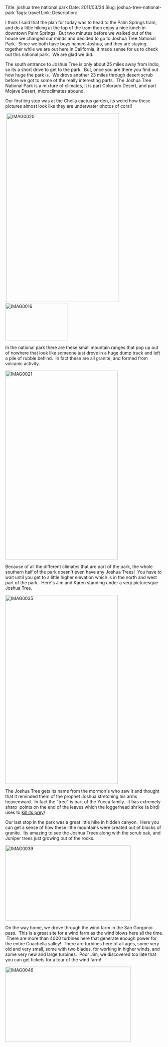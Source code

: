 Title: joshua tree national park
Date: 2011/03/24
Slug: joshua-tree-national-park
Tags: travel
Link: 
Description: 


<p>I think I said that the plan for today was to head to the Palm Springs tram, and do a little hiking at the top of the tram then enjoy a nice lunch in downtown Palm Springs.  But two minutes before we walked out of the house we changed our minds and decided to go to Joshua Tree National Park.  Since we both have boys named Joshua, and they are staying together while we are out here in California, it made sense for us to check out this national park.  We are glad we did.</p><p>The south entrance to Joshua Tree is only about 25 miles away from Indio, so its a short drive to get to the park.  But, once you are there you find out how huge the park is.  We drove another 23 miles through desert scrub before we got to some of the really interesting parts.  The Joshua Tree National Park is a mixture of climates, it is part Colorado Desert, and part Mojave Desert, microclimates abound.</p><p>Our first big stop was at the Cholla cactus garden, its weird how these pictures almost look like they are underwater photos of coral!</p><p>.<img title="IMAG0020.jpg" src="http://lh6.ggpht.com/_wISL1SSAaEA/TYv_HhjcVDI/AAAAAAAAAQk/x5LD1VSaC3g/IMAG0020.jpg?imgmax=800" border="0" alt="IMAG0020" width="359" height="600" /><img title="IMAG0016.jpg" src="http://lh4.ggpht.com/_wISL1SSAaEA/TYv_k91ZpII/AAAAAAAAAQ4/etUUWx_C7N4/IMAG0016.jpg?imgmax=800" border="0" alt="IMAG0016" width="200" height="119" /></p><p>In the national park there are these small mountain ranges that pop up out of nowhere that look like someone just drove in a huge dump truck and left a pile of rubble behind.  In fact these are all granite, and formed from volcanic activity.</p><p><img title="IMAG0021.jpg" src="http://lh5.ggpht.com/_wISL1SSAaEA/TYv_N9vawnI/AAAAAAAAAQo/ZNN6A5zNAkI/IMAG0021.jpg?imgmax=800" border="0" alt="IMAG0021" width="359" height="600" /></p><p>Because of all the different climates that are part of the park, the whole southern half of the park doesn't even have any Joshua Trees!  You have to wait until you get to a little higher elevation which is in the north and west part of the park.  Here's Jim and Karen standing under a very picturesque Joshua Tree.</p><p><img title="IMAG0035.jpg" src="http://lh5.ggpht.com/_wISL1SSAaEA/TYv_VAQN4rI/AAAAAAAAAQs/JiaZwTJ_N5s/IMAG0035.jpg?imgmax=800" border="0" alt="IMAG0035" width="359" height="600" /></p><p>The Joshua Tree gets its name from the mormon's who saw it and thought that it reminded them of the prophet Joshua stretching his arms heavenward.  In fact the "tree" is part of the Yucca family.  It has extremely sharp  points on the end of the leaves which the loggerhead shrike (a bird) uses to <a href="http://www.youtube.com/watch?v=YBrwLn1_e4I">kill its prey</a>!</p><p>Our last stop in the park was a great little hike in hidden canyon.  Here you can get a sense of how these little mountains were created out of blocks of granite.  Its amazing to see the Joshua Trees along with the scrub oak, and Juniper trees just growing out of the rocks.</p><p><img title="IMAG0039.jpg" src="http://lh3.ggpht.com/_wISL1SSAaEA/TYv_b0vIQEI/AAAAAAAAAQw/h5_I9tSeoRM/IMAG0039.jpg?imgmax=800" border="0" alt="IMAG0039" width="400" height="239" /></p><p>On the way home, we drove through the wind farm in the San Gorgonio pass.  This is a great site for a wind farm as the wind blows here all the time.  There are more than 4000 turbines here that generate enough power for the entire Coachella valley!  There are turbines here of all ages, some very old and very small, some with two blades, for working in higher winds, and some very new and large turbines.  Poor Jim, we discovered too late that you can get tickets for a tour of the wind farm!</p><p><img title="IMAG0046.jpg" src="http://lh4.ggpht.com/_wISL1SSAaEA/TYv_gx5dlcI/AAAAAAAAAQ0/HxV_bz2IVIg/IMAG0046.jpg?imgmax=800" border="0" alt="IMAG0046" width="400" height="239" /></p><p> </p><div class="blogger-post-footer"><img width='1' height='1' src='https://blogger.googleusercontent.com/tracker/2759017781463016019-6191267256825682802?l=blog.bonelakesoftware.com' alt='' /></div>
